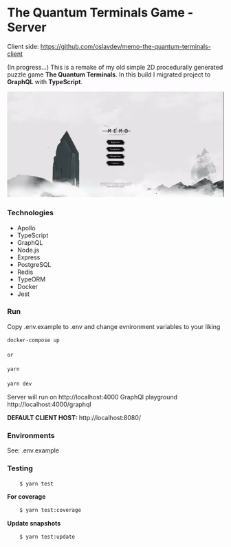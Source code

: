 # The Quantum Terminals Game - Server

Client side: https://github.com/oslavdev/memo-the-quantum-terminals-client

(In progress...) This is a remake of my old simple 2D procedurally generated puzzle game **The Quantum Terminals**. In this build I migrated project to **GraphQL** with **TypeScript**.

![Alt text](readme/memo.gif?raw=true 'Cover')

### Technologies

- Apollo
- TypeScript
- GraphQL
- Node.js
- Express
- PostgreSQL
- Redis
- TypeORM
- Docker
- Jest

### Run

Copy .env.example to .env and change evnironment variables to your liking

```sh
docker-compose up

or

yarn

yarn dev

```

Server will run on http://localhost:4000
GraphQl playground http://localhost:4000/graphql

**DEFAULT CLIENT HOST:** http://localhost:8080/

### Environments

See: .env.example

### Testing

```sh
	$ yarn test

```

**For coverage**

```sh
	$ yarn test:coverage

```

**Update snapshots**

```sh
	$ yarn test:update
```
